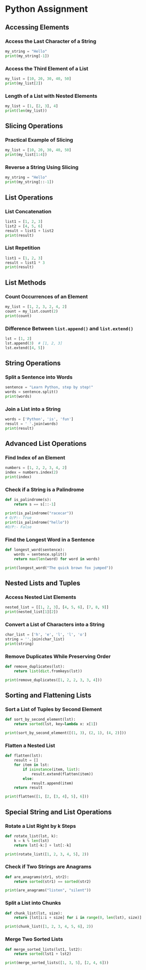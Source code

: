 # Python Assignment

## Accessing Elements

### Access the Last Character of a String
```python
my_string = "Hello"
print(my_string[-1]) 
```

### Access the Third Element of a List
```python
my_list = [10, 20, 30, 40, 50]
print(my_list[2]) 
```

### Length of a List with Nested Elements
```python
my_list = [1, [2, 3], 4]
print(len(my_list)) 
```

## Slicing Operations

### Practical Example of Slicing
```python
my_list = [10, 20, 30, 40, 50]
print(my_list[1:4]) 
```

### Reverse a String Using Slicing
```python
my_string = "Hello"
print(my_string[::-1]) 
```

## List Operations

### List Concatenation
```python
list1 = [1, 2, 3]
list2 = [4, 5, 6]
result = list1 + list2
print(result)  
```

### List Repetition
```python
list1 = [1, 2, 3]
result = list1 * 3
print(result) 
```

## List Methods

### Count Occurrences of an Element
```python
my_list = [1, 2, 3, 2, 4, 2]
count = my_list.count(2)
print(count)  
```

### Difference Between `list.append()` and `list.extend()`
```python
lst = [1, 2]
lst.append(3)  # [1, 2, 3]
lst.extend([4, 5])
```

## String Operations

### Split a Sentence into Words
```python
sentence = "Learn Python, step by step!"
words = sentence.split()
print(words) 
```

### Join a List into a String
```python
words = ['Python', 'is', 'fun']
result = ' '.join(words)
print(result) 
```

## Advanced List Operations

### Find Index of an Element
```python
numbers = [1, 2, 2, 3, 4, 2]
index = numbers.index(2)
print(index)
```

### Check if a String is a Palindrome
```python
def is_palindrome(s):
    return s == s[::-1]

print(is_palindrome("racecar"))
# O/P:- True
print(is_palindrome("hello"))
#O/P:- False
```

### Find the Longest Word in a Sentence
```python
def longest_word(sentence):
    words = sentence.split()
    return max(len(word) for word in words)

print(longest_word("The quick brown fox jumped"))  
```

## Nested Lists and Tuples

### Access Nested List Elements
```python
nested_list = [[1, 2, 3], [4, 5, 6], [7, 8, 9]]
print(nested_list[1][2]) 
```

### Convert a List of Characters into a String
```python
char_list = ['h', 'e', 'l', 'l', 'o']
string = ''.join(char_list)
print(string) 
```

### Remove Duplicates While Preserving Order
```python
def remove_duplicates(lst):
    return list(dict.fromkeys(lst))

print(remove_duplicates([1, 2, 2, 3, 3, 4]))
```

## Sorting and Flattening Lists

### Sort a List of Tuples by Second Element
```python
def sort_by_second_element(lst):
    return sorted(lst, key=lambda x: x[1])

print(sort_by_second_element([(1, 3), (2, 1), (4, 2)]))  
```

### Flatten a Nested List
```python
def flatten(lst):
    result = []
    for item in lst:
        if isinstance(item, list):
            result.extend(flatten(item))
        else:
            result.append(item)
    return result

print(flatten([1, [2, [3, 4], 5], 6])) 
```

## Special String and List Operations

### Rotate a List Right by k Steps
```python
def rotate_list(lst, k):
    k = k % len(lst)
    return lst[-k:] + lst[:-k]

print(rotate_list([1, 2, 3, 4, 5], 2)) 
```

### Check if Two Strings are Anagrams
```python
def are_anagrams(str1, str2):
    return sorted(str1) == sorted(str2)

print(are_anagrams("listen", "silent")) 
```

### Split a List into Chunks
```python
def chunk_list(lst, size):
    return [lst[i:i + size] for i in range(0, len(lst), size)]

print(chunk_list([1, 2, 3, 4, 5, 6], 2)) 
```

### Merge Two Sorted Lists
```python
def merge_sorted_lists(lst1, lst2):
    return sorted(lst1 + lst2)

print(merge_sorted_lists([1, 3, 5], [2, 4, 6])) 
```



